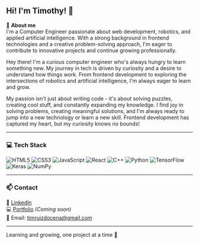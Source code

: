 ## Hi! I'm Timothy! 👋

🚀 **About me**  
I'm a Computer Engineer passionate about web development, robotics, and applied artificial intelligence. With a strong background in frontend technologies and a creative problem-solving approach, I'm eager to contribute to innovative projects and continue growing professionally.

Hey there! I'm a curious computer engineer who's always hungry to learn something new. My journey in tech is driven by curiosity and a desire to understand how things work. From frontend development to exploring the intersections of robotics and artificial intelligence, I'm always eager to learn and grow.

My passion isn't just about writing code - it's about solving puzzles, creating cool stuff, and constantly expanding my knowledge. I find joy in solving problems, creating meaningful solutions, and I'm always ready to jump into a new technology or learn a new skill. Frontend development has captured my heart, but my curiosity knows no bounds!

---

### 💻 **Tech Stack** <br>
![HTML5](https://img.shields.io/badge/html5-%23E34F26.svg?style=for-the-badge&logo=html5&logoColor=white) ![CSS3](https://img.shields.io/badge/css3-%231572B6.svg?style=for-the-badge&logo=css3&logoColor=white) ![JavaScript](https://img.shields.io/badge/javascript-%23323330.svg?style=for-the-badge&logo=javascript&logoColor=%23F7DF1E) ![React](https://img.shields.io/badge/react-%2320232a.svg?style=for-the-badge&logo=react&logoColor=%2361DAFB) ![C++](https://img.shields.io/badge/c++-%2300599C.svg?style=for-the-badge&logo=c%2B%2B&logoColor=white) ![Python](https://img.shields.io/badge/python-3670A0?style=for-the-badge&logo=python&logoColor=ffdd54) ![TensorFlow](https://img.shields.io/badge/TensorFlow-%23FF6F00.svg?style=for-the-badge&logo=TensorFlow&logoColor=white) ![Keras](https://img.shields.io/badge/Keras-%23D00000.svg?style=for-the-badge&logo=Keras&logoColor=white) ![NumPy](https://img.shields.io/badge/numpy-%23013243.svg?style=for-the-badge&logo=numpy&logoColor=white)

---
<!--
## 📌 **Proyectos destacados**  

🔹 [Generador de Memes](#) - Crea memes personalizados con imágenes de la API de ImageFlip.  
🔹 [Generador de Recetas](#) - Usa IA para generar recetas en base a ingredientes ingresados.  
🔹 [Tenzies (Juego de Dados)](#) - Juego de dados interactivo hecho con React.  
🔹 [Juego del Ahorcado](#) - Implementación del clásico juego con diseño responsive.  

📂 Puedes ver todos mis proyectos en la pestaña de **repositorios**.  

---
-->
### 📫 **Contact**  

💼 [LinkedIn](https://www.linkedin.com/in/timothy-ruiz-docena-90169b335/)  
💻 [Portfolio](#) *(Coming soon)*  
📧 Email: timruizdocena@gmail.com

---

Learning and growing, one project at a time 🌱
